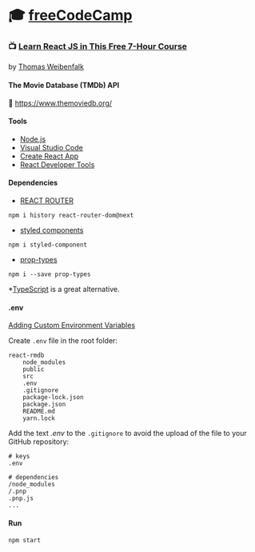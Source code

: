 # :mortar_board: **[freeCodeCamp](https://www.freecodecamp.org/)**  

### :tv: [Learn React JS in This Free 7-Hour Course](https://www.youtube.com/watch?v=nTeuhbP7wdE&t=2s)
by [Thomas Weibenfalk](https://github.com/weibenfalk)  

#### **The Movie Database (TMDb) API**

:link: https://www.themoviedb.org/  

#### Tools

- [Node.js](https://nodejs.org/en/)
- [Visual Studio Code](https://code.visualstudio.com/)
- [Create React App](https://create-react-app.dev/)
- [React Developer Tools](https://chrome.google.com/webstore/detail/react-developer-tools/fmkadmapgofadopljbjfkapdkoienihi?hl=en)

#### Dependencies

- [REACT ROUTER](https://reactrouter.com/)  

```
npm i history react-router-dom@next
```

- [styled components](https://styled-components.com/)  

```
npm i styled-component
```

- [prop-types](https://www.npmjs.com/package/prop-types)  


```
npm i --save prop-types
```

*[TypeScript](https://www.typescriptlang.org/) is a great alternative.  


#### .env

[Adding Custom Environment Variables](https://create-react-app.dev/docs/adding-custom-environment-variables/)  

Create ```.env``` file in the root folder:  

```
react-rmdb
    node_modules
    public
    src
    .env
    .gitignore
    package-lock.json
    package.json
    README.md
    yarn.lock
```

Add the text _.env_ to the ```.gitignore``` to avoid the upload of the file to your GitHub repository:  

```
# keys
.env

# dependencies
/node_modules
/.pnp
.pnp.js
...
```

#### Run

```
npm start
```